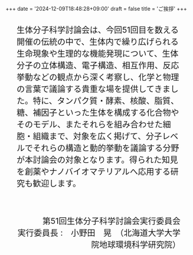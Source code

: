 +++
date = '2024-12-09T18:48:28+09:00'
draft = false
title = 'ご挨拶'
+++
<div style="font-size: 22px; margin: 30px">
    <p>生体分子科学討論会は、今回51回目を数える開催の伝統の中で、生体内で繰り広げられる生命現象や生理的な機能発現について、生体分子の立体構造、電子構造、相互作用、反応挙動などの観点から深く考察し、化学と物理の言葉で議論する貴重な場を提供してきました。特に、タンパク質・酵素、核酸、脂質、糖、補因子といった生体を構成する化合物やそのモデル、またそれらを組み合わせた細胞・組織まで、対象を広く掲げて、分子レベルでそれらの構造と動的挙動を議論する分野が本討論会の対象となります。得られた知見を創薬やナノバイオマテリアルへ応用する研究も歓迎します。</p>
    <br>
    <p style="text-align: right;" >第51回生体分子科学討論会実行委員会<br>実行委員長 :　小野田　晃　（北海道大学大学院地球環境科学研究院）</p>
</div>


<script>
document.querySelectorAll('.dropdown').forEach(el => {
    if (el.querySelector('a').innerHTML.trim() === "ご挨拶") {
        el.classList.add("active");
    }
});
</script>